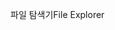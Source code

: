 <span data-ttu-id="f37b0-101">파일 탐색기</span><span class="sxs-lookup"><span data-stu-id="f37b0-101">File Explorer</span></span>